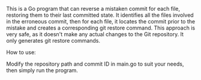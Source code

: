 
This is a Go program that can reverse a mistaken commit for each file, restoring them to their last committed state. It identifies all the files involved in the erroneous commit, then for each file, it locates the commit prior to the mistake and creates a corresponding git restore command. This approach is very safe, as it doesn't make any actual changes to the Git repository. It only generates git restore commands.

How to use:

Modify the repository path and commit ID in main.go to suit your needs, then simply run the program.
